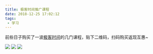 ```yaml
---
title: 极客时间推广课程
date: 2018-12-25 17:02:12
tags:
 - 学习
---
```

前些日子购买了一波[极客时间](https://time.geekbang.org/)的几门课程，贴下二维码，扫码购买返现互惠~

<!-- more -->

![](https://note.youdao.com/yws/res/9083/WEBRESOURCEf4588a348be01e47ecaaeb7dadecbb5a)
![](https://note.youdao.com/yws/res/9085/WEBRESOURCE5f4f831af61d86a6bb2e395a4b0297da)
![](http://note.youdao.com/yws/res/9090/0901135f210f018788d7b986ff1ac29a)
